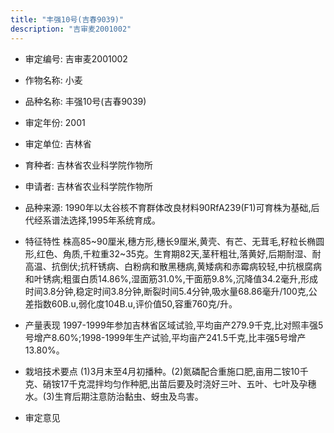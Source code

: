 ```yaml
---
title: "丰强10号(吉春9039)"
description: "吉审麦2001002"
---
```

* 审定编号:  吉审麦2001002

*  作物名称:  小麦

*  品种名称:  丰强10号(吉春9039)

*  审定年份:  2001

*  审定单位:  吉林省

* 育种者:  吉林省农业科学院作物所

*  申请者:  吉林省农业科学院作物所

*  品种来源:  1990年以太谷核不育群体改良材料90RfA239(F1)可育株为基础,后代经系谱法选择,1995年系统育成。

*  特征特性
株高85~90厘米,穗方形,穗长9厘米,黄壳、有芒、无茸毛,籽粒长椭圆形,红色、角质,千粒重32~35克。生育期82天,茎秆粗壮,落黄好,后期耐湿、耐高温、抗倒伏;抗秆锈病、白粉病和散黑穗病,黄矮病和赤霉病较轻,中抗根腐病和叶锈病;粗蛋白质14.86%,湿面筋31.0%,干面筋9.8%,沉降值34.2毫升,形成时间3.8分钟,稳定时间3.8分钟,断裂时间5.4分钟,吸水量68.86毫升/100克,公差指数60B.u,弱化度104B.u,评价值50,容重760克/升。

*  产量表现
1997-1999年参加吉林省区域试验,平均亩产279.9千克,比对照丰强5号增产8.60%;1998-1999年生产试验,平均亩产241.5千克,比丰强5号增产13.80%。

*  栽培技术要点
(1)3月末至4月初播种。(2)氮磷配合重施口肥,亩用二铵10千克、硝铵17千克混拌均匀作种肥,出苗后要及时浇好三叶、五叶、七叶及孕穗水。(3)生育后期注意防治黏虫、蚜虫及鸟害。

*  审定意见

